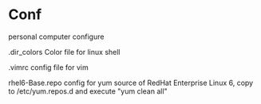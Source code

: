 Conf
====

personal computer configure

.dir_colors  Color file for linux shell

.vimrc config file for vim

rhel6-Base.repo config for yum source of RedHat Enterprise Linux 6, copy to /etc/yum.repos.d and execute "yum clean all"
